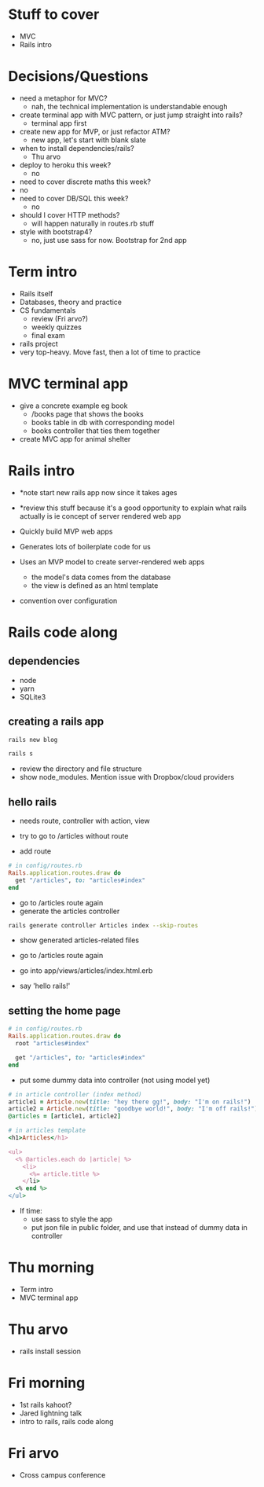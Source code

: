 # Stuff to cover

- MVC
- Rails intro

# Decisions/Questions

- need a metaphor for MVC?
  - nah, the technical implementation is understandable enough
- create terminal app with MVC pattern, or just jump straight into rails?
  - terminal app first
- create new app for MVP, or just refactor ATM?
  - new app, let's start with blank slate
- when to install dependencies/rails?
  - Thu arvo
- deploy to heroku this week?
  - no
- need to cover discrete maths this week?
 - no
- need to cover DB/SQL this week?
  - no
- should I cover HTTP methods?
  - will happen naturally in routes.rb stuff
- style with bootstrap4?
  - no, just use sass for now. Bootstrap for 2nd app

# Term intro

- Rails itself
- Databases, theory and practice
- CS fundamentals
  - review (Fri arvo?)
  - weekly quizzes
  - final exam
- rails project
- very top-heavy. Move fast, then a lot of time to practice

# MVC terminal app

- give a concrete example eg book
  - /books page that shows the books
  - books table in db with corresponding model
  - books controller that ties them together
- create MVC app for animal shelter

# Rails intro

- *note start new rails app now since it takes ages

- *review this stuff because it's a good opportunity to explain what rails
actually is ie concept of server rendered web app

- Quickly build MVP web apps
- Generates lots of boilerplate code for us
- Uses an MVP model to create server-rendered web apps
  - the model's data comes from the database
  - the view is defined as an html template
- convention over configuration
# Rails code along

## dependencies

- node
- yarn
- SQLite3

## creating a rails app

```bash
rails new blog

rails s
```

- review the directory and file structure
- show node_modules. Mention issue with Dropbox/cloud providers

## hello rails
  - needs route, controller with action, view

- try to go to /articles without route
- add route
  
```ruby
# in config/routes.rb
Rails.application.routes.draw do
  get "/articles", to: "articles#index"
end
```

- go to /articles route again
- generate the articles controller

```bash
rails generate controller Articles index --skip-routes
```

- show generated articles-related files
- go to /articles route again

- go into app/views/articles/index.html.erb
- say 'hello rails!'

## setting the home page

```ruby
# in config/routes.rb
Rails.application.routes.draw do
  root "articles#index"

  get "/articles", to: "articles#index"
end
```

- put some dummy data into controller (not using model yet)
```ruby
# in article controller (index method)
article1 = Article.new(title: "hey there gg!", body: "I'm on rails!")
article2 = Article.new(title: "goodbye world!", body: "I'm off rails!")
@articles = [article1, article2]

# in articles template
<h1>Articles</h1>

<ul>
  <% @articles.each do |article| %>
    <li>
      <%= article.title %>
    </li>
  <% end %>
</ul>
```

- If time:
  - use sass to style the app
  - put json file in public folder, and use that instead of dummy data in controller

# Thu morning

- Term intro
- MVC terminal app

# Thu arvo

- rails install session

# Fri morning

- 1st rails kahoot?
- Jared lightning talk
- intro to rails, rails code along

# Fri arvo

- Cross campus conference
